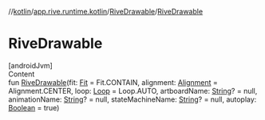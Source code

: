 //[kotlin](../../../index.md)/[app.rive.runtime.kotlin](../index.md)/[RiveDrawable](index.md)/[RiveDrawable](-rive-drawable.md)



# RiveDrawable  
[androidJvm]  
Content  
fun [RiveDrawable](-rive-drawable.md)(fit: [Fit](../../app.rive.runtime.kotlin.core/-fit/index.md) = Fit.CONTAIN, alignment: [Alignment](../../app.rive.runtime.kotlin.core/-alignment/index.md) = Alignment.CENTER, loop: [Loop](../../app.rive.runtime.kotlin.core/-loop/index.md) = Loop.AUTO, artboardName: [String](https://kotlinlang.org/api/latest/jvm/stdlib/kotlin/-string/index.html)? = null, animationName: [String](https://kotlinlang.org/api/latest/jvm/stdlib/kotlin/-string/index.html)? = null, stateMachineName: [String](https://kotlinlang.org/api/latest/jvm/stdlib/kotlin/-string/index.html)? = null, autoplay: [Boolean](https://kotlinlang.org/api/latest/jvm/stdlib/kotlin/-boolean/index.html) = true)  



